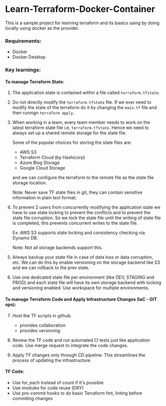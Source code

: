 # Learn-Terraform-Docker-Container

This is a sample project for learning terraform and its basics using by doing locally using docker as the provider.

### Requirements:

- Docker
- Docker Desktop

### Key learnings:

#### To manage Terraform State:

1. The application state is contained within a file called `terraform.tfstate`.

2. Do not directly modify the `terraform.tfstate` file. If we ever need to modify the state of the terraform do it by changing the `main.tf` file and then runnign `terraform apply`.

3. When working in a team, every team member needs to work on the latest terraform state file i.e, `terraform.tfstate`. Hence we need to always set up a shared remote storage for the state file.
    
    Some of the popular choices for storing the state files are:

    - AWS S3
    - Terraform Cloud (by Hashicorp)
    - Azure Blog Storage
    - Google Cloud Storage

    and we can configure the terraform to the remote file as the state file storage location.

    Note: Never save TF state files in git, they can contain sensitive information in plain text format;

4. To prevent 2 users from concurrently modifying the application state we have to use state locking to prevent the conflicts and to prevent the state file corruption. So we lock the state file until the writing of state file is completed, this prevents concurrent writes to the state file.

    Ex: AWS S3 supports state locking and consistency checking via Dynamo DB.

    Note: Not all storage backends support this.

5. Always backup your state file in case of data loss or data corruption, etc. We can do this by enable versioning on the storage backend like S3 and we can rollback to the prev state.

6. Use one dedicated state file per environment (like DEV, STAGING and PROD) and each state file will have its own storage backend with locking and versioning enabled. Use workspace for multiple environments.

#### To manage Terraform Code and Apply Infrastructure Changes (IaC - GIT ops):

7. Host the TF scripts in github.

    - provides collaboration
    - provides versioning

8. Review the TF code and run automated CI tests just like application code. Use merge request to integrate the code changes.

9. Apply TF changes only through CD pipeline. This streamlines the process of updating the infrastructure.

#### TF Code:

- Use for_each instead of count if it's possible
- Use modules for code reuse (DRY)
- Use pre-commit hooks to do basic Terraform fmt, linting before commiting changes
